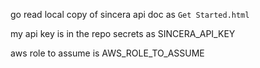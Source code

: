 go read local copy of sincera api doc as `Get Started.html`

my api key is in the repo secrets as SINCERA_API_KEY

aws role to assume is AWS_ROLE_TO_ASSUME
